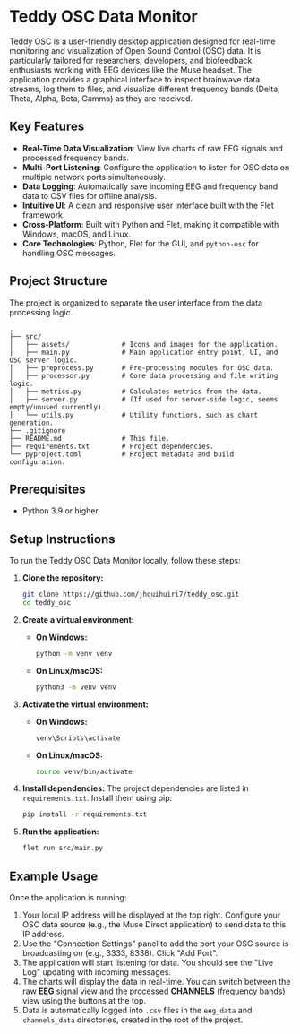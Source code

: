 # Teddy OSC Data Monitor

Teddy OSC is a user-friendly desktop application designed for real-time monitoring and visualization of Open Sound Control (OSC) data. It is particularly tailored for researchers, developers, and biofeedback enthusiasts working with EEG devices like the Muse headset. The application provides a graphical interface to inspect brainwave data streams, log them to files, and visualize different frequency bands (Delta, Theta, Alpha, Beta, Gamma) as they are received.

## Key Features

- **Real-Time Data Visualization**: View live charts of raw EEG signals and processed frequency bands.
- **Multi-Port Listening**: Configure the application to listen for OSC data on multiple network ports simultaneously.
- **Data Logging**: Automatically save incoming EEG and frequency band data to CSV files for offline analysis.
- **Intuitive UI**: A clean and responsive user interface built with the Flet framework.
- **Cross-Platform**: Built with Python and Flet, making it compatible with Windows, macOS, and Linux.
- **Core Technologies**: Python, Flet for the GUI, and `python-osc` for handling OSC messages.

## Project Structure

The project is organized to separate the user interface from the data processing logic.

```
.
├── src/
│   ├── assets/             # Icons and images for the application.
│   ├── main.py             # Main application entry point, UI, and OSC server logic.
│   ├── preprocess.py       # Pre-processing modules for OSC data.
│   ├── processor.py        # Core data processing and file writing logic.
│   ├── metrics.py          # Calculates metrics from the data.
│   ├── server.py           # (If used for server-side logic, seems empty/unused currently).
│   └── utils.py            # Utility functions, such as chart generation.
├── .gitignore
├── README.md               # This file.
├── requirements.txt        # Project dependencies.
└── pyproject.toml          # Project metadata and build configuration.
```

## Prerequisites

- Python 3.9 or higher.

## Setup Instructions

To run the Teddy OSC Data Monitor locally, follow these steps:

1.  **Clone the repository:**
    ```sh
    git clone https://github.com/jhquihuiri7/teddy_osc.git
    cd teddy_osc
    ```

2.  **Create a virtual environment:**
    -   **On Windows:**
        ```sh
        python -m venv venv
        ```
    -   **On Linux/macOS:**
        ```sh
        python3 -m venv venv
        ```

4.  **Activate the virtual environment:**
    -   **On Windows:**
        ```sh
        venv\Scripts\activate
        ```
    -   **On Linux/macOS:**
        ```sh
        source venv/bin/activate
        ```

5.  **Install dependencies:**
    The project dependencies are listed in `requirements.txt`. Install them using pip:
    ```sh
    pip install -r requirements.txt
    ```

6.  **Run the application:**
    ```sh
    flet run src/main.py
    ```

## Example Usage

Once the application is running:

1.  Your local IP address will be displayed at the top right. Configure your OSC data source (e.g., the Muse Direct application) to send data to this IP address.
2.  Use the "Connection Settings" panel to add the port your OSC source is broadcasting on (e.g., 3333, 8338). Click "Add Port".
3.  The application will start listening for data. You should see the "Live Log" updating with incoming messages.
4.  The charts will display the data in real-time. You can switch between the raw **EEG** signal view and the processed **CHANNELS** (frequency bands) view using the buttons at the top.
5.  Data is automatically logged into `.csv` files in the `eeg_data` and `channels_data` directories, created in the root of the project.

